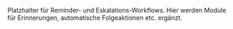 Platzhalter für Reminder- und Eskalations-Workflows.
Hier werden Module für Erinnerungen, automatische Folgeaktionen etc. ergänzt.
